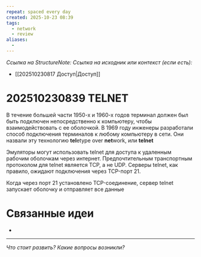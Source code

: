 ```yaml
---
repeat: spaced every day
created: 2025-10-23 08:39
tags:
  - network
  - review
aliases:
  - 
---
```

*Ссылка на StructureNote:*
*Ссылка на исходник или контекст (если есть):*
- [[202510230817 Доступ|Доступ]]

# 202510230839 TELNET

В течение большей части 1950-х и 1960-х годов терминал должен был быть подключен непосредственно к компьютеру, чтобы взаимодействовать с ее оболочкой. В 1969 году инженеры разработали способ подключения терминалов к любому компьютеру в сети. Они назвали эту технологию **tel**etype over **net**work, или **telnet**

Эмуляторы могут использовать telnet для доступа к удаленным рабочим оболочкам через интернет. Предпочтительным транспортным протоколом для telnet является TCP, а не UDP. Серверы telnet‚ как правило‚ ожидают подключения через TCP-порт 21.

Когда через порт 21 установлено TCP-соединение, cервер telnet запускает оболочку и отправляет все данные 

# Связанные идеи

- 

---

*Что стоит развить? Какие вопросы возникли?*
